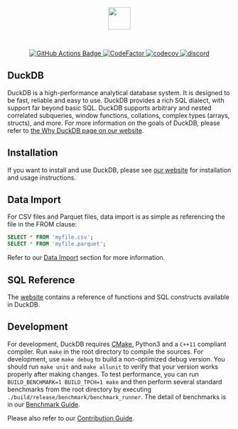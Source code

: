 <div align="center">
  <img src="https://duckdb.org/images/DuckDB_Logo_dl.png" height="50">
</div>
<p>&nbsp;</p>

<p align="center">
  <a href="https://github.com/duckdb/duckdb/actions">
    <img src="https://github.com/duckdb/duckdb/actions/workflows/Main.yml/badge.svg?branch=master" alt="GitHub Actions Badge">
  </a>
  <a href="https://www.codefactor.io/repository/github/cwida/duckdb">
    <img src="https://www.codefactor.io/repository/github/cwida/duckdb/badge" alt="CodeFactor"/>
  </a>
  <a href="https://app.codecov.io/gh/duckdb/duckdb">
    <img src="https://codecov.io/gh/duckdb/duckdb/branch/master/graph/badge.svg?token=FaxjcfFghN" alt="codecov"/>
  </a>
  <a href="https://discord.gg/tcvwpjfnZx">
    <img src="https://shields.io/discord/909674491309850675" alt="discord" />
  </a>
</p>

## DuckDB
DuckDB is a high-performance analytical database system. It is designed to be fast, reliable and easy to use. DuckDB provides a rich SQL dialect, with support far beyond basic SQL. DuckDB supports arbitrary and nested correlated subqueries, window functions, collations, complex types (arrays, structs), and more. For more information on the goals of DuckDB, please refer to [the Why DuckDB page on our website](https://duckdb.org/why_duckdb).

## Installation
If you want to install and use DuckDB, please see [our website](https://www.duckdb.org) for installation and usage instructions.

## Data Import
For CSV files and Parquet files, data import is as simple as referencing the file in the FROM clause:

```sql
SELECT * FROM 'myfile.csv';
SELECT * FROM 'myfile.parquet';
```

Refer to our [Data Import](https://duckdb.org/docs/data/overview) section for more information.

## SQL Reference
The [website](https://duckdb.org/docs/sql/introduction) contains a reference of functions and SQL constructs available in DuckDB.

## Development 
For development, DuckDB requires [CMake](https://cmake.org), Python3 and a `C++11` compliant compiler. Run `make` in the root directory to compile the sources. For development, use `make debug` to build a non-optimized debug version. You should run `make unit` and `make allunit` to verify that your version works properly after making changes. To test performance, you can run `BUILD_BENCHMARK=1 BUILD_TPCH=1 make` and then perform several standard benchmarks from the root directory by executing `./build/release/benchmark/benchmark_runner`. The detail of benchmarks is in our [Benchmark Guide](benchmark/README.md).

Please also refer to our [Contribution Guide](CONTRIBUTING.md).

